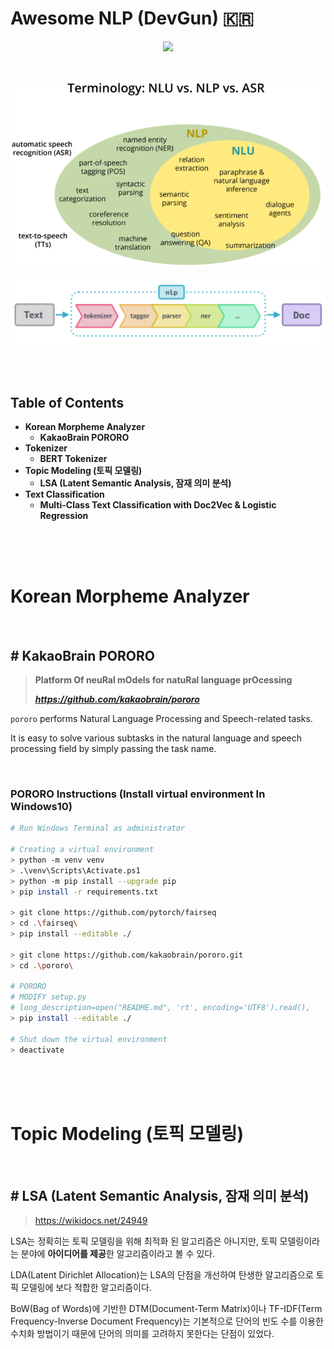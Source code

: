 # Awesome NLP (DevGun) 🇰🇷

<p align="center">
    <img src="https://cdn.rawgit.com/sindresorhus/awesome/d7305f38d29fed78fa85652e3a63e154dd8e8829/media/badge.svg"/>
</p>
<br/>

![image-20211013044619233](README.assets/terminology.png)

![image-20211013044250334](README.assets/pipeline.png)

<br/>

<br/>

## Table of Contents

- **Korean Morpheme Analyzer**
  - **KakaoBrain PORORO**
- **Tokenizer**
  - **BERT Tokenizer**
- **Topic Modeling (토픽 모델링)**
  - **LSA (Latent Semantic Analysis, 잠재 의미 분석)**
- **Text Classification**
  - **Multi-Class Text Classification with Doc2Vec & Logistic Regression**

<br/>

<br/>

<br/>

# Korean Morpheme Analyzer

<br/>

## # KakaoBrain PORORO

> **Platform Of neuRal mOdels for natuRal language prOcessing**
>
> ***https://github.com/kakaobrain/pororo***

`pororo` performs Natural Language Processing and Speech-related tasks.

It is easy to solve various subtasks in the natural language and speech processing field by simply passing the task name.

<br/>

### PORORO Instructions (Install virtual environment In Windows10)

```bash
# Run Windows Terminal as administrator

# Creating a virtual environment
> python -m venv venv
> .\venv\Scripts\Activate.ps1
> python -m pip install --upgrade pip
> pip install -r requirements.txt

> git clone https://github.com/pytorch/fairseq
> cd .\fairseq\
> pip install --editable ./

> git clone https://github.com/kakaobrain/pororo.git
> cd .\pororo\

# PORORO
# MODIFY setup.py
# long_description=open("README.md", 'rt', encoding='UTF8').read(),
> pip install --editable ./

# Shut down the virtual environment
> deactivate
```

<br/>

<br/>

<br/>

# Topic Modeling (토픽 모델링)

<br/>

## # LSA (Latent Semantic Analysis, 잠재 의미 분석)

> https://wikidocs.net/24949

LSA는 정확히는 토픽 모델링을 위해 최적화 된 알고리즘은 아니지만, 토픽 모델링이라는 분야에 **아이디어를 제공**한 알고리즘이라고 볼 수 있다. 

LDA(Latent Dirichlet Allocation)는 LSA의 단점을 개선하여 탄생한 알고리즘으로 토픽 모델링에 보다 적합한 알고리즘이다.

BoW(Bag of Words)에 기반한 DTM(Document-Term Matrix)이나 TF-IDF(Term Frequency-Inverse Document Frequency)는 기본적으로 단어의 빈도 수를 이용한 수치화 방법이기 때문에 단어의 의미를 고려하지 못한다는 단점이 있었다.

